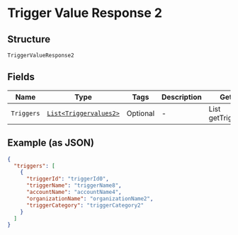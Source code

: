 
# Trigger Value Response 2

## Structure

`TriggerValueResponse2`

## Fields

| Name | Type | Tags | Description | Getter | Setter |
|  --- | --- | --- | --- | --- | --- |
| `Triggers` | [`List<Triggervalues2>`](../../doc/models/triggervalues-2.md) | Optional | - | List<Triggervalues2> getTriggers() | setTriggers(List<Triggervalues2> triggers) |

## Example (as JSON)

```json
{
  "triggers": [
    {
      "triggerId": "triggerId0",
      "triggerName": "triggerName8",
      "accountName": "accountName4",
      "organizationName": "organizationName2",
      "triggerCategory": "triggerCategory2"
    }
  ]
}
```

